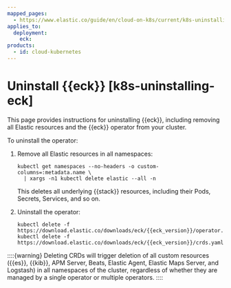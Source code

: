```yaml
---
mapped_pages:
  - https://www.elastic.co/guide/en/cloud-on-k8s/current/k8s-uninstalling-eck.html
applies_to:
  deployment:
    eck:
products:
  - id: cloud-kubernetes
---
```


# Uninstall {{eck}} [k8s-uninstalling-eck]

This page provides instructions for uninstalling {{eck}}, including removing all Elastic resources and the {{eck}} operator from your cluster.

To uninstall the operator:

1. Remove all Elastic resources in all namespaces:

    ```shell
    kubectl get namespaces --no-headers -o custom-columns=:metadata.name \
      | xargs -n1 kubectl delete elastic --all -n
    ```

    This deletes all underlying {{stack}} resources, including their Pods, Secrets, Services, and so on.

2. Uninstall the operator:

    ```shell subs=true
    kubectl delete -f https://download.elastic.co/downloads/eck/{{eck_version}}/operator.yaml
    kubectl delete -f https://download.elastic.co/downloads/eck/{{eck_version}}/crds.yaml
    ```

::::{warning}
Deleting CRDs will trigger deletion of all custom resources ({{es}}, {{kib}}, APM Server, Beats, Elastic Agent, Elastic Maps Server, and Logstash) in all namespaces of the cluster, regardless of whether they are managed by a single operator or multiple operators.
::::